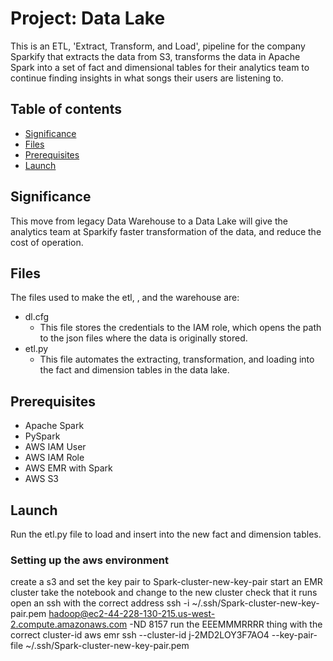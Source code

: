 # Project: Data Lake
This is an ETL, 'Extract, Transform, and Load', pipeline for the company Sparkify that extracts the data from S3, transforms the data in Apache Spark into a set of fact and dimensional tables for their analytics team to continue finding insights in what songs their users are listening to.




## Table of contents
* [Significance](#Significance)
* [Files](#files)
* [Prerequisites](#prerequisites)
* [Launch](#launch)

## Significance
This move from legacy Data Warehouse to a Data Lake will give the analytics team at Sparkify faster transformation of the data, and reduce the cost of operation.


## Files
The files used to make the etl, , and the warehouse are:
* dl.cfg
	* This file stores the credentials to the IAM role, which opens the path to the json files where the data is originally stored.
* etl.py
	* This file automates the extracting, transformation, and loading into the fact and dimension tables in the data lake.


## Prerequisites
* Apache Spark
* PySpark
* AWS IAM User
* AWS IAM Role
* AWS EMR with Spark
* AWS S3


## Launch
Run the etl.py file to load and insert into the new fact and dimension tables.

### Setting up the aws environment
create a s3 and set the key pair to
Spark-cluster-new-key-pair
start an EMR cluster
take the notebook and change to the new cluster
check that it runs
open an ssh with the correct address
ssh -i ~/.ssh/Spark-cluster-new-key-pair.pem hadoop@ec2-44-228-130-215.us-west-2.compute.amazonaws.com -ND 8157
run the EEEMMMRRRR thing with the correct cluster-id
aws emr ssh --cluster-id j-2MD2LOY3F7AO4 --key-pair-file ~/.ssh/Spark-cluster-new-key-pair.pem
